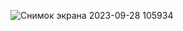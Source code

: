 ![Снимок экрана 2023-09-28 105934](https://github.com/xd-zede32x/Survival-of-the-Other/assets/125603037/b75fe743-e9ee-44b6-820e-dcc47a46477e)
